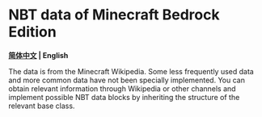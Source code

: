 # NBT data of Minecraft Bedrock Edition

**[简体中文](README.md) | English**

The data is from the Minecraft Wikipedia. Some less frequently used data and more common data have not been specially implemented. You can obtain relevant information through Wikipedia or other channels and implement possible NBT data blocks by inheriting the structure of the relevant base class.
